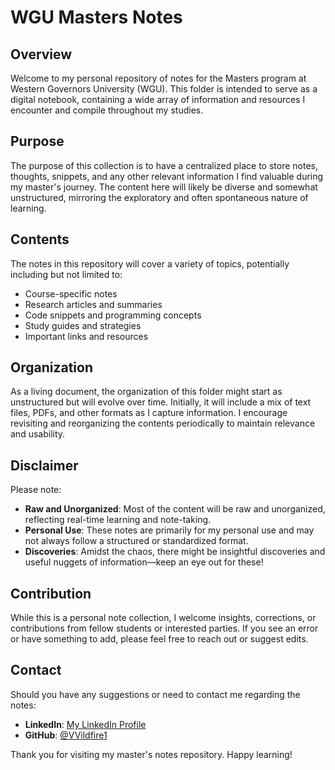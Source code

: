 
  

# WGU Masters Notes

## Overview

Welcome to my personal repository of notes for the Masters program at Western Governors University (WGU). This folder is intended to serve as a digital notebook, containing a wide array of information and resources I encounter and compile throughout my studies.

## Purpose

The purpose of this collection is to have a centralized place to store notes, thoughts, snippets, and any other relevant information I find valuable during my master's journey. The content here will likely be diverse and somewhat unstructured, mirroring the exploratory and often spontaneous nature of learning.

## Contents

The notes in this repository will cover a variety of topics, potentially including but not limited to:
- Course-specific notes
- Research articles and summaries
- Code snippets and programming concepts
- Study guides and strategies
- Important links and resources

## Organization

As a living document, the organization of this folder might start as unstructured but will evolve over time. Initially, it will include a mix of text files, PDFs, and other formats as I capture information. I encourage revisiting and reorganizing the contents periodically to maintain relevance and usability.

## Disclaimer

Please note:
- **Raw and Unorganized**: Most of the content will be raw and unorganized, reflecting real-time learning and note-taking.
- **Personal Use**: These notes are primarily for my personal use and may not always follow a structured or standardized format.
- **Discoveries**: Amidst the chaos, there might be insightful discoveries and useful nuggets of information—keep an eye out for these!

## Contribution

While this is a personal note collection, I welcome insights, corrections, or contributions from fellow students or interested parties. If you see an error or have something to add, please feel free to reach out or suggest edits.

## Contact

Should you have any suggestions or need to contact me regarding the notes:
- **LinkedIn**: [My LinkedIn Profile](www.linkedin.com/in/1-michael-graves)
- **GitHub**: [@VVildfire1](https://github.com/VVildfire1)

Thank you for visiting my master's notes repository. Happy learning!

